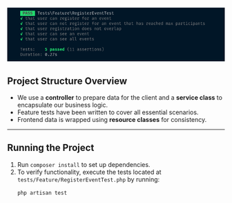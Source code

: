 ![tests reuslts](image-1.png)


## Project Structure Overview

- We use a **controller** to prepare data for the client and a **service class** to encapsulate our business logic.
- Feature tests have been written to cover all essential scenarios.
- Frontend data is wrapped using **resource classes** for consistency.

---

## Running the Project

1. Run `composer install` to set up dependencies.
2. To verify functionality, execute the tests located at `tests/Feature/RegisterEventTest.php` by running:
   ```bash
   php artisan test
